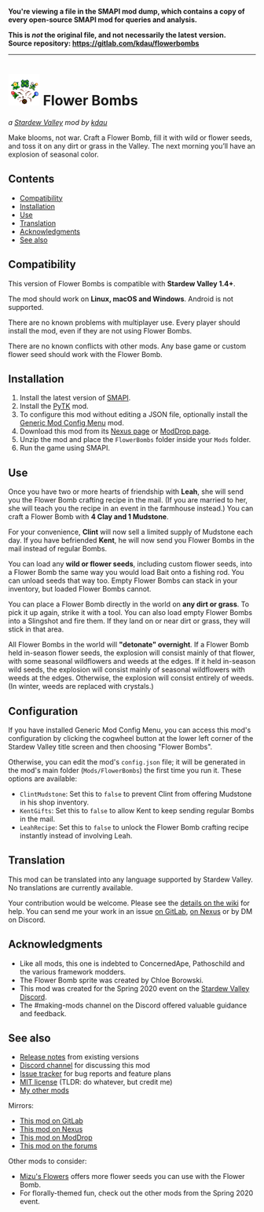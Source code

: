 **You're viewing a file in the SMAPI mod dump, which contains a copy of every open-source SMAPI mod
for queries and analysis.**

**This is _not_ the original file, and not necessarily the latest version.**  
**Source repository: https://gitlab.com/kdau/flowerbombs**

----

# ![[icon]](promo/icon.png) Flower Bombs

*a [Stardew Valley](http://stardewvalley.net/) mod by [kdau](https://kdau.gitlab.io)*

Make blooms, not war. Craft a Flower Bomb, fill it with wild or flower seeds, and toss it on any dirt or grass in the Valley. The next morning you’ll have an explosion of seasonal color.

## Contents

* [Compatibility](#compatibility)
* [Installation](#installation)
* [Use](#use)
* [Translation](#translation)
* [Acknowledgments](#acknowledgments)
* [See also](#see-also)

## Compatibility

This version of Flower Bombs is compatible with **Stardew Valley 1.4+**.

The mod should work on **Linux, macOS and Windows**. Android is not supported.

There are no known problems with multiplayer use. Every player should install the mod, even if they are not using Flower Bombs.

There are no known conflicts with other mods. Any base game or custom flower seed should work with the Flower Bomb.

## Installation

1. Install the latest version of [SMAPI](https://smapi.io/).
1. Install the [PyTK](https://www.nexusmods.com/stardewvalley/mods/1726) mod.
1. To configure this mod without editing a JSON file, optionally install the [Generic Mod Config Menu](https://www.nexusmods.com/stardewvalley/mods/5098) mod.
1. Download this mod from its [Nexus page](https://www.nexusmods.com/stardewvalley/mods/6228?tab=files) or [ModDrop page](https://www.moddrop.com/stardew-valley/mods/794657).
1. Unzip the mod and place the `FlowerBombs` folder inside your `Mods` folder.
1. Run the game using SMAPI.

## Use

Once you have two or more hearts of friendship with **Leah**, she will send you the Flower Bomb crafting recipe in the mail. (If you are married to her, she will teach you the recipe in an event in the farmhouse instead.) You can craft a Flower Bomb with **4 Clay and 1 Mudstone**.

For your convenience, **Clint** will now sell a limited supply of Mudstone each day. If you have befriended **Kent**, he will now send you Flower Bombs in the mail instead of regular Bombs.

You can load any **wild or flower seeds**, including custom flower seeds, into a Flower Bomb the same way you would load Bait onto a fishing rod. You can unload seeds that way too. Empty Flower Bombs can stack in your inventory, but loaded Flower Bombs cannot.

You can place a Flower Bomb directly in the world on **any dirt or grass**. To pick it up again, strike it with a tool. You can also load empty Flower Bombs into a Slingshot and fire them. If they land on or near dirt or grass, they will stick in that area.

All Flower Bombs in the world will **"detonate" overnight**. If a Flower Bomb held in-season flower seeds, the explosion will consist mainly of that flower, with some seasonal wildflowers and weeds at the edges. If it held in-season wild seeds, the explosion will consist mainly of seasonal wildflowers with weeds at the edges. Otherwise, the explosion will consist entirely of weeds. (In winter, weeds are replaced with crystals.)

## Configuration

If you have installed Generic Mod Config Menu, you can access this mod's configuration by clicking the cogwheel button at the lower left corner of the Stardew Valley title screen and then choosing "Flower Bombs".

Otherwise, you can edit the mod's `config.json` file; it will be generated in the mod's main folder (`Mods/FlowerBombs`) the first time you run it. These options are available:

* `ClintMudstone`: Set this to `false` to prevent Clint from offering Mudstone in his shop inventory.
* `KentGifts`: Set this to `false` to allow Kent to keep sending regular Bombs in the mail.
* `LeahRecipe`: Set this to `false` to unlock the Flower Bomb crafting recipe instantly instead of involving Leah.

## Translation

This mod can be translated into any language supported by Stardew Valley. No translations are currently available.

Your contribution would be welcome. Please see the [details on the wiki](https://stardewvalleywiki.com/Modding:Translations) for help. You can send me your work in an issue [on GitLab](https://gitlab.com/kdau/flowerbombs/-/issues), [on Nexus](https://www.nexusmods.com/stardewvalley/mods/6228?tab=bugs) or by DM on Discord.

## Acknowledgments

* Like all mods, this one is indebted to ConcernedApe, Pathoschild and the various framework modders.
* The Flower Bomb sprite was created by Chloe Borowski.
* This mod was created for the Spring 2020 event on the [Stardew Valley Discord](https://discordapp.com/invite/StardewValley).
* The #making-mods channel on the Discord offered valuable guidance and feedback.

## See also

* [Release notes](doc/RELEASE-NOTES.md) from existing versions
* [Discord channel](https://discord.gg/vpttk5F) for discussing this mod
* [Issue tracker](https://gitlab.com/kdau/flowerbombs/-/issues) for bug reports and feature plans
* [MIT license](LICENSE) (TLDR: do whatever, but credit me)
* [My other mods](https://kdau.gitlab.io)

Mirrors:

* [This mod on GitLab](https://gitlab.com/kdau/flowerbombs)
* [This mod on Nexus](https://www.nexusmods.com/stardewvalley/mods/6228)
* [This mod on ModDrop](https://www.moddrop.com/stardew-valley/mods/794657)
* [This mod on the forums](https://forums.stardewvalley.net/index.php?resources/flower-bombs.58/)

Other mods to consider:

* [Mizu's Flowers](https://www.nexusmods.com/stardewvalley/mods/2028) offers more flower seeds you can use with the Flower Bomb.
* For florally-themed fun, check out the other mods from the Spring 2020 event.
